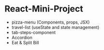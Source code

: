 # React-Mini-Project
- pizza-menu (Components, props, JSX)
- travel-list (useState and state management)
- tab-steps-component
- Accordion
- Eat & Split Bill
